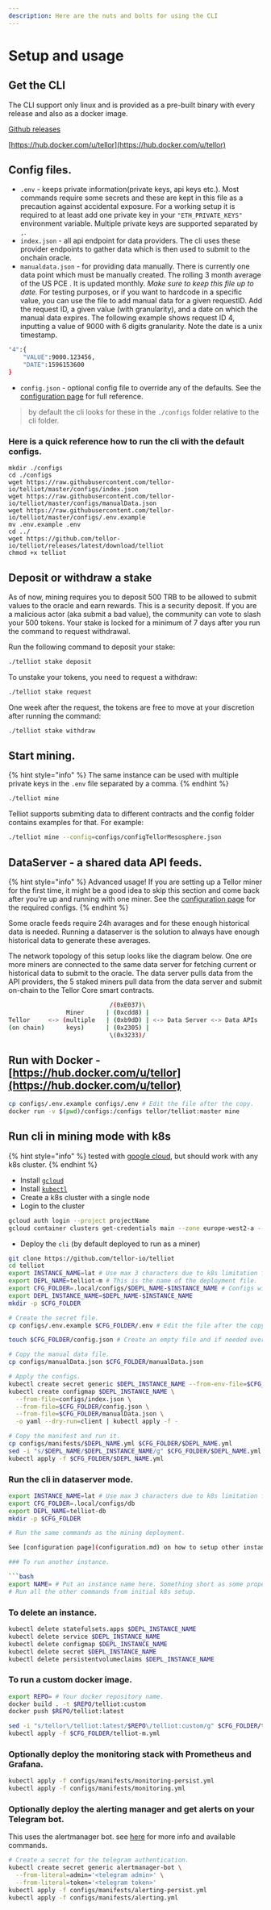 ```yaml
---
description: Here are the nuts and bolts for using the CLI
---
```


# Setup and usage

## Get the CLI

The CLI support only linux and is provided as a pre-built binary with every release and also as a docker image.

[Github releases](https://github.com/tellor-io/telliot/releases)

[https://hub.docker.com/u/tellor](https://hub.docker.com/u/tellor)

## Config files.
 - `.env` - keeps private information(private keys, api keys etc.). Most commands require some secrets and these are kept in this file as a precaution against accidental exposure. For a working setup it is required to at least add one private key in your `"ETH_PRIVATE_KEYS"` environment variable. Multiple private keys are supported separated by `,`.
 - `index.json` - all api endpoint for data providers. The cli uses these provider endpoints to gather data which is then used to submit to the onchain oracle.
 - `manualdata.json` - for providing data manually. There is currently one data point which must be manually created. The rolling 3 month average of the US PCE . It is updated monthly. _Make sure to keep this file up to date._
 For testing purposes, or if you want to hardcode in a specific value, you can use the file to add manual data for a given requestID. Add the request ID, a given value \(with granularity\), and a date on which the manual data expires.
The following example shows request ID 4, inputting a value of 9000 with 6 digits granularity. Note the date is a unix timestamp.
```bash
"4":{
    "VALUE":9000.123456,
    "DATE":1596153600
}
```
 - `config.json` - optional config file to override any of the defaults. See the [configuration page](configuration.md) for full reference.


> by default the cli looks for these in the `./configs` folder relative to the cli folder.

### Here is a quick reference how to run the cli with the default configs.

```
mkdir ./configs
cd ./configs
wget https://raw.githubusercontent.com/tellor-io/telliot/master/configs/index.json
wget https://raw.githubusercontent.com/tellor-io/telliot/master/configs/manualData.json
wget https://raw.githubusercontent.com/tellor-io/telliot/master/configs/.env.example
mv .env.example .env
cd ../
wget https://github.com/tellor-io/telliot/releases/latest/download/telliot
chmod +x telliot
```

## Deposit or withdraw a stake

As of now, mining requires you to deposit 500 TRB to be allowed to submit values to the oracle and earn rewards. This is a security deposit. If you are a malicious actor \(aka submit a bad value\), the community can vote to slash your 500 tokens.
Your stake is locked for a minimum of 7 days after you run the command to request withdrawal.

Run the following command to deposit your stake:

```bash
./telliot stake deposit
```

To unstake your tokens, you need to request a withdraw:

```bash
./telliot stake request
```

One week after the request, the tokens are free to move at your discretion after running the command:

```bash
./telliot stake withdraw
```

## Start mining.
{% hint style="info" %}
The same instance can be used with multiple private keys in the `.env` file separated by a comma.
{% endhint %}

```bash
./telliot mine
```

Telliot supports submiting data to different contracts and the config folder contains examples for that.
For example:
```bash
./telliot mine --config=configs/configTellorMesosphere.json
```

## DataServer - a shared data API feeds.

{% hint style="info" %}
Advanced usage! If you are setting up a Tellor miner for the first time, it might be a good idea to skip this section and come back after you're up and running with one miner. See the [configuration page](configuration.md) for the required configs.
{% endhint %}

Some oracle feeds require 24h avarages and for these enough historical data is needed. Running a dataserver is the solution to always have enough historical data to generate these averages.

The network topology of this setup looks like the diagram below.
One ore more miners are connected to the same data server for fetching current or historical data to submit to the oracle.
The data server pulls data from the API providers, the 5 staked miners pull data from the data server and submit on-chain to the Tellor Core smart contracts.

```bash
                            /(0xE037)\
                Miner      | (0xcdd8) |
Tellor     <-> (multiple   | (0xb9dD) | <-> Data Server <-> Data APIs
(on chain)      keys)      | (0x2305) |
                            \(0x3233)/
```


## Run with Docker - [https://hub.docker.com/u/tellor](https://hub.docker.com/u/tellor)

```bash
cp configs/.env.example configs/.env # Edit the file after the copy.
docker run -v $(pwd)/configs:/configs tellor/telliot:master mine
```

## Run cli in mining mode with k8s

{% hint style="info" %}
tested with [google cloud](https://cloud.google.com), but should work with any k8s cluster.
{% endhint %}

* Install [`gcloud`](https://cloud.google.com/sdk/docs/install)
* Install [`kubectl`](https://kubernetes.io/docs/tasks/tools/install-kubectl)
* Create a k8s cluster with a single node
* Login to the cluster

```bash
gcloud auth login --project projectName
gcloud container clusters get-credentials main --zone europe-west2-a --project projectName
```

* Deploy the `cli` \(by default deployed to run as a miner\)

```bash
git clone https://github.com/tellor-io/telliot
cd telliot
export INSTANCE_NAME=lat # Use max 3 characters due to k8s limitation for port names.
export DEPL_NAME=telliot-m # This is the name of the deployment file.
export CFG_FOLDER=.local/configs/$DEPL_NAME-$INSTANCE_NAME # Configs will be copied to this folder.
export DEPL_INSTANCE_NAME=$DEPL_NAME-$INSTANCE_NAME
mkdir -p $CFG_FOLDER

# Create the secret file.
cp configs/.env.example $CFG_FOLDER/.env # Edit the file after the copy.

touch $CFG_FOLDER/config.json # Create an empty file and if needed overwrite the defaults.

# Copy the manual data file.
cp configs/manualData.json $CFG_FOLDER/manualData.json

# Apply the configs.
kubectl create secret generic $DEPL_INSTANCE_NAME --from-env-file=$CFG_FOLDER/.env
kubectl create configmap $DEPL_INSTANCE_NAME \
  --from-file=configs/index.json \
  --from-file=$CFG_FOLDER/config.json \
  --from-file=$CFG_FOLDER/manualData.json \
  -o yaml --dry-run=client | kubectl apply -f -

# Copy the manifest and run it.
cp configs/manifests/$DEPL_NAME.yml $CFG_FOLDER/$DEPL_NAME.yml
sed -i "s/$DEPL_NAME/$DEPL_INSTANCE_NAME/g" $CFG_FOLDER/$DEPL_NAME.yml
kubectl apply -f $CFG_FOLDER/$DEPL_NAME.yml
```

### Run the cli in dataserver mode.

```bash
export INSTANCE_NAME=lat # Use max 3 characters due to k8s limitation for port names.
export CFG_FOLDER=.local/configs/db
export DEPL_NAME=telliot-db
mkdir -p $CFG_FOLDER

# Run the same commands as the mining deployment.

See [configuration page](configuration.md) on how to setup other instances to connect to this remote dataserver

### To run another instance.

```bash
export NAME= # Put an instance name here. Something short as some properties are limited by length(e.g `export NAME=PR1`).
# Run all the other commands from initial k8s setup.
```

### To delete an instance.

```bash
kubectl delete statefulsets.apps $DEPL_INSTANCE_NAME
kubectl delete service $DEPL_INSTANCE_NAME
kubectl delete configmap $DEPL_INSTANCE_NAME
kubectl delete secret $DEPL_INSTANCE_NAME
kubectl delete persistentvolumeclaims $DEPL_INSTANCE_NAME
```

### To run a custom docker image.

```bash
export REPO= # Your docker repository name.
docker build . -t $REPO/telliot:custom
docker push $REPO/telliot:latest

sed -i "s/tellor\/telliot:latest/$REPO\/telliot:custom/g" $CFG_FOLDER/telliot-m.yml
kubectl apply -f $CFG_FOLDER/telliot-m.yml
```

### Optionally deploy the monitoring stack with Prometheus and Grafana.

```bash
kubectl apply -f configs/manifests/monitoring-persist.yml
kubectl apply -f configs/manifests/monitoring.yml
```

###  Optionally deploy the alerting manager and get alerts on your Telegram bot.

This uses the alertmanager bot. see [here](https://github.com/metalmatze/alertmanager-bot) for more info and available commands.

```bash
# Create a secret for the telegram authentication.
kubectl create secret generic alertmanager-bot \
  --from-literal=admin='<telegram admin>' \
  --from-literal=token='<telegram token>'
kubectl apply -f configs/manifests/alerting-persist.yml
kubectl apply -f configs/manifests/alerting.yml
```

